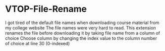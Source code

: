 # VTOP-File-Rename
I got tired of the default file names when downloading course material from my college website
The file names were very hard to read. This extension renames the file before downloading it by taking file name from a column of choice
Choose column by changing the index value to the column number of choice at line 30 (0-indexed)
